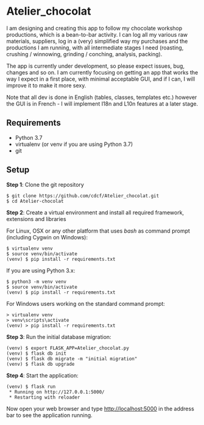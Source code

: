 Atelier_chocolat
==================================================

I am designing and creating this app to follow my chocolate workshop productions, which is a bean-to-bar activity.
I can log all my various raw materials, suppliers, log in a (very) simplified way my purchases and the productions I am
running, with all intermediate stages I need (roasting, crushing / winnowing, grinding / conching, analysis, packing).

The app is currently under development, so please expect issues, bug, changes and so on. I am currently focusing on 
getting an app that works the way I expect in a first place, with minimal acceptable GUI, and if I can, I will improve
it to make it more sexy.

Note that all dev is done in English (tables, classes, templates etc.) however the GUI is in French - I will implement 
I18n and L10n features at a later stage.

Requirements
------------

- Python 3.7
- virtualenv (or venv if you are using Python 3.7)
- git

Setup
-----

**Step 1**: Clone the git repository

    $ git clone https://github.com/cdcf/Atelier_chocolat.git
    $ cd Atelier-chocolat

**Step 2**: Create a virtual environment and install all required framework, extensions and libraries

For Linux, OSX or any other platform that uses *bash* as command prompt (including Cygwin on Windows):

    $ virtualenv venv
    $ source venv/bin/activate
    (venv) $ pip install -r requirements.txt

If you are using Python 3.x:

    $ python3 -m venv venv
    $ source venv/bin/activate
    (venv) $ pip install -r requirements.txt

For Windows users working on the standard command prompt:

    > virtualenv venv
    > venv\scripts\activate
    (venv) > pip install -r requirements.txt

**Step 3**: Run the initial database migration:

    (venv) $ export FLASK_APP=Atelier_chocolat.py
    (venv) $ flask db init
    (venv) $ flask db migrate -m "initial migration"
    (venv) $ flask db upgrade
     
**Step 4**: Start the application:

    (venv) $ flask run
     * Running on http://127.0.0.1:5000/
     * Restarting with reloader

Now open your web browser and type [http://localhost:5000](http://localhost:5000) in the address bar to see the
application running.
